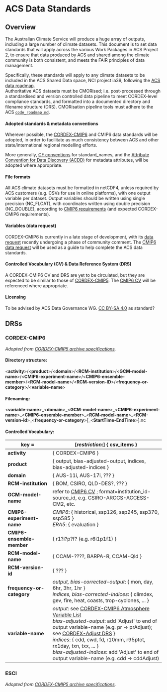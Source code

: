 # ACS Data Standards

## Overview
The Australian Climate Service will produce a huge array of outputs, including a large number of climate datasets. 
This document is to set data standards that will apply across the various Work Packages in ACS Project 2, 
to ensure that data produced by ACS and shared among the climate community is both consistent, and meets the FAIR principles of data management.

Specifically, these standards will apply to any climate datasets to be included in the ACS Shared Data space, NCI project ia39, 
following the [ACS data roadmap](data_roadmap.md).  
Authoritative ACS datasets must be CMORised; i.e. post-processed through a standardised and version controlled 
data pipeline to meet CORDEX-level compliance standards, and formatted into a documented directory and filename structure (DRS).
CMORisation pipeline tools must adhere to the ACS [`code_roadmap.md`](code_roadmap.md).

#### Adopted standards & metadata conventions
Wherever possible, the [CORDEX-CMIP6](https://cordex.org/wp-content/uploads/2021/05/CORDEX-CMIP6_exp_design_RCM.pdf) and CMIP6 data standards will be adopted, 
in order to facilitate as much consistency between ACS and other state/international regional modelling efforts.

More generally, [CF conventions](https://cfconventions.org/Data/cf-standard-names/77/build/cf-standard-name-table.html) for standard_names,
and the [Attribute Convention for Data Discovery (ACDD)](https://wiki.esipfed.org/Attribute_Convention_for_Data_Discovery_1-3) for metadata attributes, 
will be adopted where appropriate.

#### File formats
All ACS climate datasets must be formatted in netCDF4, unless required by ACS customers (e.g. CSVs for use in online platforms), 
with one output variable per dataset. Output variables should be written using single precision (NC_FLOAT), with coordinates written 
using double precision (NC_DOUBLE), according to [CMIP6 requirements](https://docs.google.com/document/d/1os9rZ11U0ajY7F8FWtgU4B49KcB59aFlBVGfLC4ahXs/edit) 
(and expected CORDEX-CMIP6 requirements).

#### Variables (data request)
CORDEX-CMIP6 is currently in a late stage of development, with its [data request](https://cordex.org/wp-content/uploads/2021/09/CORDEX_CMIP6_Data_Request_Atmos_v1.xlsx-Atmos.pdf)
recently undergoing a phase of community comment.
The [CMIP6 data request](http://clipc-services.ceda.ac.uk/dreq/index.html) will be used as a guide to help complete the ACS data standards.

#### Controlled Vocabulary (CV) & Data Reference System (DRS)
A CORDEX-CMIP6 CV and DRS are yet to be circulated, but they are expected to be similar to those of [CORDEX-CMIP5](https://is-enes-data.github.io/cordex_archive_specifications.pdf).
The [CMIP6 CV](https://docs.google.com/document/d/1h0r8RZr_f3-8egBMMh7aqLwy3snpD6_MrDz1q8n5XUk/edit) will be referenced where appropriate.

#### Licensing 
To be advised by ACS Data Governance WG. [CC BY-SA 4.0](https://creativecommons.org/licenses/by-sa/4.0/) as standard?

## DRSs

### CORDEX-CMIP6
*Adopted from [CORDEX-CMIP5 archive specifications](http://is-enes-data.github.io/cordex_archive_specifications.pdf).*

#### Directory structure:  

\<**activity**\>/\<**product**\>/\<**domain**\>/\<**RCM-institution**\>/\<**GCM-model-name**\>/\<**CMIP6-experiment-name**\>/\<**CMIP6-ensemble-member**\>/\<**RCM-model-name**\>/\<**RCM-version-ID**\>/\<**frequency-or-category**\>/\<**variable-name**>

#### Filenaming:  

\<**variable-name**\>\_\<**domain**\>\_\<**GCM-model-name**\>\_\<**CMIP6-experiment-name**\>\_\<**CMIP6-ensemble-member**\>\_\<**RCM-model-name**\>\_\<**RCM-version-id**\>\_\<**frequency-or-category**\>[\_\<**StartTime-EndTime**\>].nc
  
#### Controlled Vocabulary:

| **key** = | [*restriction*:] { csv_items }  |
| ------------ | ------------ | 
| **activity** | { CORDEX-CMIP6 }  |
| **product** | { output, bias-adjusted-output, indices, bias-adjusted-indices }  |
| **domain** | { AUS-11i, AUS-17i, ??? }  |
|  **RCM-institution** | { BOM, CSIRO, QLD-DES?, ??? }  |
|**GCM-model-name** | refer to [CMIP6 CV](https://github.com/WCRP-CMIP/CMIP6_CVs/blob/master/CMIP6_source_id.json) ; format=institution_id-source_id, e.g. CSIRO-ARCCS-ACCESS-CM2, etc.  |
| **CMIP6-experiment-name** | *CMIP6*: { historical, ssp126, ssp245, ssp370, ssp585 } <br/> *ERA5*: { evaluation }  |
| **CMIP6-ensemble-member** | { r1?i?p?f? (e.g. r6i1p1f1) } |
| **RCM-model-name** | { CCAM-????, BARPA-R, CCAM-Qld }  |
| **RCM-version-id** | { ??? }  |
| **frequency-or-category** | *output, bias-corrected-output*: { mon, day, 6hr, 3hr, 1hr } <br/> *indices, bias-corrected-indices*: { climdex, gev, fire, heat, coasts, trop-cyclones, ... } |
| **variable-name** | *output*: see [CORDEX-CMIP6 Atmosphere Variable List](https://docs.google.com/spreadsheets/d/1qUauozwXkq7r1g-L4ALMIkCNINIhhCPx/edit#gid=1672965248) <br/> *bias-adjusted-output*: add 'Adjust' to end of output variable-name (e.g. pr -> prAdjust); see [CORDEX-Adjust DRS](http://is-enes-data.github.io/CORDEX_adjust_drs.pdf) } <br/> *indices*: { cdd, cwd, fd, r10mm, r95ptot, rx1day, txn, txx, ... }  <br/> *bias-adjusted-indices*: add 'Adjust' to end of output variable-name (e.g. cdd -> cddAdjust) |

### ESCI
*Adopted from [CORDEX-CMIP5 archive specifications](http://is-enes-data.github.io/cordex_archive_specifications.pdf).*
